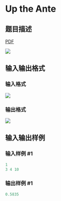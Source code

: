 # Up the Ante

## 题目描述

[problemUrl]: https://uva.onlinejudge.org/index.php?option=com_onlinejudge&Itemid=8&category=20&page=show_problem&problem=1752

[PDF](https://uva.onlinejudge.org/external/108/p10811.pdf)

![](https://cdn.luogu.com.cn/upload/vjudge_pic/UVA10811/614561f4b82df2b4c91efbb86214080ac945c0b5.png)

## 输入输出格式

### 输入格式

![](https://cdn.luogu.com.cn/upload/vjudge_pic/UVA10811/3d4aebf3c7e0fc60fc78b2944703d6b8f8ccdb0a.png)

### 输出格式

![](https://cdn.luogu.com.cn/upload/vjudge_pic/UVA10811/6f8939fbcbd843a9300e6f621884b6772cb65fcd.png)

## 输入输出样例

### 输入样例 #1

```cpp
1
3 4 10
```


### 输出样例 #1

```cpp
0.5835
```


